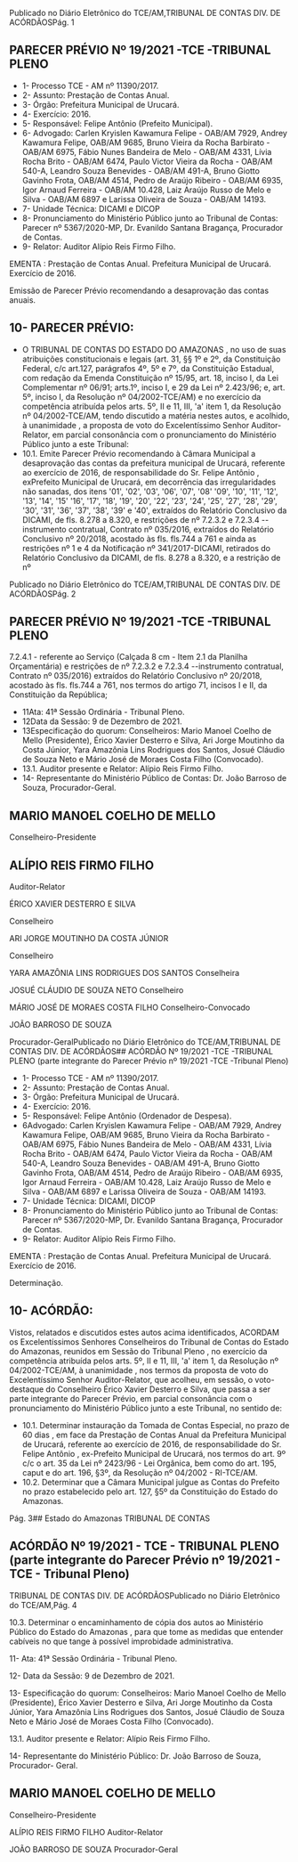 Publicado  no  Diário  Eletrônico do TCE/AM,TRIBUNAL DE CONTAS DIV. DE ACÓRDÃOSPág. 1

## PARECER PRÉVIO Nº 19/2021 -TCE -TRIBUNAL PLENO

- 1- Processo TCE - AM nº 11390/2017.
- 2- Assunto: Prestação de Contas Anual.
- 3- Órgão: Prefeitura Municipal de Urucará.
- 4- Exercício: 2016.
- 5- Responsável: Felipe Antônio (Prefeito Municipal).
- 6- Advogado: Carlen  Kryislen  Kawamura  Felipe  -  OAB/AM  7929,  Andrey  Kawamura Felipe, OAB/AM 9685, Bruno Vieira da Rocha Barbirato - OAB/AM 6975, Fábio Nunes Bandeira de Melo - OAB/AM 4331, Lívia Rocha Brito - OAB/AM 6474, Paulo Victor Vieira da Rocha - OAB/AM 540-A, Leandro Souza Benevides - OAB/AM 491-A, Bruno Giotto Gavinho Frota, OAB/AM 4514, Pedro de Araújo Ribeiro - OAB/AM 6935, Igor Arnaud Ferreira - OAB/AM 10.428, Laiz Araújo Russo de Melo e Silva - OAB/AM 6897 e Larissa Oliveira de Souza - OAB/AM 14193.
- 7- Unidade Técnica: DICAMI e DICOP
- 8- Pronunciamento  do  Ministério  Público  junto  ao  Tribunal  de  Contas: Parecer  nº 5367/2020-MP, Dr. Evanildo Santana Bragança, Procurador de Contas.
- 9- Relator: Auditor Alípio Reis Firmo Filho.

EMENTA :  Prestação  de  Contas  Anual.    Prefeitura Municipal de Urucará.  Exercício de 2016.

Emissão de Parecer Prévio recomendando a desaprovação das contas anuais.

## 10-  PARECER PRÉVIO:

- O  TRIBUNAL  DE  CONTAS  DO  ESTADO  DO  AMAZONAS ,  no  uso  de  suas atribuições  constitucionais  e  legais  (art.  31,  §§  1º  e  2º,  da  Constituição  Federal,  c/c art.127,  parágrafos  4º,  5º  e  7º,  da  Constituição  Estadual,  com  redação  da  Emenda Constituição nº 15/95, art. 18, inciso I, da Lei Complementar nº 06/91; arts.1º, inciso I, e 29  da  Lei  nº  2.423/96;  e,  art.  5º,  inciso  I,  da  Resolução  nº  04/2002-TCE/AM)  e  no exercício da competência atribuída pelos arts. 5º, II e 11, III, 'a' item 1, da Resolução nº 04/2002-TCE/AM, tendo discutido a matéria nestes autos, e acolhido, à unanimidade , a proposta  de  voto  do  Excelentíssimo  Senhor  Auditor-Relator, em  parcial  consonância com o pronunciamento do Ministério Público junto a este Tribunal:
- 10.1.  Emite Parecer Prévio recomendando à Câmara Municipal a desaprovação das  contas  da  prefeitura  municipal  de  Urucará, referente ao  exercício  de  2016,  de  responsabilidade  do  Sr. Felipe  Antônio ,  exPrefeito  Municipal  de  Urucará, em  decorrência  das  irregularidades  não sanadas, dos itens '01', '02', '03', '06', '07',  '08' '09',  '10',  '11',  '12', '13', '14', '15' '16', '17', '18', '19', '20', '22', '23', '24', '25', '27', '28', '29',  '30',  '31',  '36',  '37',  '38',  '39'  e  '40',  extraídos  do  Relatório Conclusivo da DICAMI, de fls. 8.278 a 8.320, e restrições de nº 7.2.3.2 e 7.2.3.4  --  instrumento  contratual,  Contrato  nº  035/2016,  extraídos  do Relatório Conclusivo nº 20/2018, acostado às fls. fls.744 a 761 e ainda as restrições  nº  1  e  4  da  Notificação  nº  341/2017-DICAMI,  retirados  do Relatório Conclusivo da DICAMI, de fls. 8.278 a 8.320, e a restrição de nº

Publicado  no  Diário  Eletrônico do TCE/AM,TRIBUNAL DE CONTAS DIV. DE ACÓRDÃOSPág. 2

## PARECER PRÉVIO Nº 19/2021 -TCE -TRIBUNAL PLENO

7.2.4.1  -  referente  ao  Serviço  (Calçada  8  cm  -  Item  2.1  da  Planilha Orçamentária) e restrições de nº 7.2.3.2 e 7.2.3.4 --instrumento contratual,  Contrato  nº  035/2016)  extraídos  do  Relatório  Conclusivo  nº 20/2018, acostado às fls. fls.744 a 761, nos termos do artigo 71, incisos I e II, da Constituição da República;

- 11Ata: 41ª Sessão Ordinária - Tribunal Pleno.
- 12Data da Sessão: 9 de Dezembro de 2021.
- 13Especificação do quorum: Conselheiros: Mario Manoel Coelho de Mello (Presidente), Érico Xavier Desterro e Silva, Ari Jorge Moutinho da Costa Júnior, Yara Amazônia Lins Rodrigues dos Santos, Josué Cláudio de Souza Neto e Mário José de Moraes Costa Filho (Convocado).
- 13.1. Auditor presente e Relator: Alípio Reis Firmo Filho.
- 14-  Representante  do  Ministério  Público  de  Contas: Dr. João  Barroso  de  Souza, Procurador-Geral.

## MARIO MANOEL COELHO DE MELLO

Conselheiro-Presidente

## ALÍPIO REIS FIRMO FILHO

Auditor-Relator

ÉRICO XAVIER DESTERRO E SILVA

Conselheiro

ARI JORGE MOUTINHO DA COSTA JÚNIOR

Conselheiro

YARA AMAZÔNIA LINS RODRIGUES DOS SANTOS Conselheira

JOSUÉ CLÁUDIO DE SOUZA NETO Conselheiro

MÁRIO JOSÉ DE MORAES COSTA FILHO Conselheiro-Convocado

JOÃO BARROSO DE SOUZA

Procurador-GeralPublicado  no  Diário  Eletrônico do TCE/AM,TRIBUNAL DE CONTAS DIV. DE ACÓRDÃOS## ACÓRDÃO Nº 19/2021 -TCE -TRIBUNAL PLENO (parte integrante do Parecer Prévio nº 19/2021 -TCE -Tribunal Pleno)

- 1- Processo TCE - AM nº 11390/2017.
- 2- Assunto: Prestação de Contas Anual.
- 3- Órgão: Prefeitura Municipal de Urucará.
- 4- Exercício: 2016.
- 5- Responsável: Felipe Antônio (Ordenador de Despesa).
- 6Advogado: Carlen  Kryislen  Kawamura  Felipe  -  OAB/AM  7929,  Andrey  Kawamura Felipe, OAB/AM 9685, Bruno Vieira da Rocha Barbirato - OAB/AM 6975, Fábio Nunes Bandeira de Melo - OAB/AM 4331, Lívia Rocha Brito - OAB/AM 6474, Paulo Victor Vieira da Rocha - OAB/AM 540-A, Leandro Souza Benevides - OAB/AM 491-A, Bruno Giotto Gavinho Frota, OAB/AM 4514, Pedro de Araújo Ribeiro - OAB/AM 6935, Igor Arnaud  Ferreira  -  OAB/AM  10.428,  Laiz  Araújo  Russo  de  Melo  e  Silva  -  OAB/AM 6897 e Larissa Oliveira de Souza - OAB/AM 14193.
- 7- Unidade Técnica: DICAMI, DICOP
- 8- Pronunciamento  do  Ministério  Público  junto  ao  Tribunal  de  Contas: Parecer  nº 5367/2020-MP, Dr. Evanildo Santana Bragança, Procurador de Contas.
- 9- Relator: Auditor Alípio Reis Firmo Filho.

EMENTA :  Prestação  de  Contas  Anual.    Prefeitura Municipal de Urucará. Exercício de 2016.

Determinação.

## 10-  ACÓRDÃO:

Vistos, relatados e discutidos estes autos acima identificados, ACORDAM os Excelentíssimos Senhores Conselheiros do Tribunal de Contas do Estado do Amazonas, reunidos em Sessão do Tribunal Pleno , no exercício da competência atribuída pelos arts. 5º, II e 11, III, 'a' item 1, da Resolução nº 04/2002-TCE/AM, à unanimidade , nos termos da proposta de voto do Excelentíssimo Senhor Auditor-Relator, que acolheu, em sessão, o  voto-destaque  do  Conselheiro  Érico  Xavier  Desterro  e  Silva,  que  passa  a  ser  parte integrante  do  Parecer  Prévio, em  parcial  consonância com  o  pronunciamento  do Ministério Público junto a este Tribunal, no sentido de:

- 10.1.  Determinar instauração da Tomada de Contas Especial, no prazo de 60 dias ,  em face da Prestação de Contas Anual da Prefeitura Municipal de Urucará,  referente  ao  exercício  de  2016,  de  responsabilidade  do  Sr. Felipe Antônio ,  ex-Prefeito Municipal de Urucará, nos termos do art. 9º c/c  o  art.  35  da  Lei  nº  2423/96  -  Lei  Orgânica,  bem  como  do  art.  195, caput e do art. 196, §3º, da Resolução nº 04/2002 - RI-TCE/AM.
- 10.2. Determinar que  a Câmara  Municipal julgue  as  Contas  do  Prefeito  no prazo  estabelecido  pelo  art.  127,  §5º  da  Constituição  do  Estado  do Amazonas.

Pág. 3## Estado do Amazonas TRIBUNAL DE CONTAS

## ACÓRDÃO Nº 19/2021 - TCE - TRIBUNAL PLENO (parte integrante do Parecer Prévio nº 19/2021 - TCE - Tribunal Pleno)

TRIBUNAL DE CONTAS DIV. DE ACÓRDÃOSPublicado  no  Diário  Eletrônico do TCE/AM,Pág. 4

10.3. Determinar o encaminhamento de cópia dos autos ao Ministério Público do  Estado  do  Amazonas , para  que  tome  as  medidas  que  entender cabíveis no que tange à possível improbidade administrativa.

11- Ata: 41ª Sessão Ordinária - Tribunal Pleno.

12- Data da Sessão: 9 de Dezembro de 2021.

13- Especificação do quorum: Conselheiros: Mario Manoel Coelho de Mello (Presidente), Érico Xavier Desterro e Silva, Ari Jorge Moutinho da Costa Júnior, Yara Amazônia Lins Rodrigues dos Santos, Josué Cláudio de Souza Neto e Mário José de Moraes Costa Filho (Convocado).

13.1. Auditor presente e Relator: Alípio Reis Firmo Filho.

14-  Representante do Ministério Público: Dr. João Barroso de Souza, Procurador- Geral.

## MARIO MANOEL COELHO DE MELLO

Conselheiro-Presidente

ALÍPIO REIS FIRMO FILHO Auditor-Relator

JOÃO BARROSO DE SOUZA Procurador-Geral